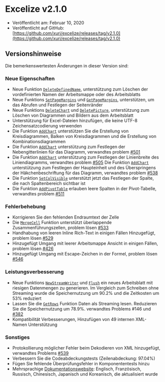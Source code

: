 # Excelize v2.1.0

* Veröffentlicht am: Februar 10, 2020
* Veröffentlicht auf GitHub: [https://github.com/xuri/excelize/releases/tag/v2.1.0](https://github.com/xuri/excelize/releases/tag/v2.1.0)

## Versionshinweise

Die bemerkenswertesten Änderungen in dieser Version sind:

### Neue Eigenschaften

* Neue Funktion [`DeleteDefinedName`](https://pkg.go.dev/github.com/360EntSecGroup-Skylar/excelize/v2@v2.1.0#File.DeleteDefinedName), unterstützung zum Löschen der vordefinierten Namen der Arbeitsmappe oder des Arbeitsblatts
* Neue Funktions [`SetPageMargins`](https://pkg.go.dev/github.com/360EntSecGroup-Skylar/excelize/v2@v2.1.0#File.SetPageMargins) und [`GetPageMargins`](https://pkg.go.dev/github.com/360EntSecGroup-Skylar/excelize/v2@v2.1.0#File.GetPageMargins), unterstützen, um das Abrufen und Festlegen der Seitenränder
* Neue Funktions [`DeleteChart`](https://pkg.go.dev/github.com/360EntSecGroup-Skylar/excelize/v2@v2.1.0#File.DeleteChart) und [`DeletePicture`](https://pkg.go.dev/github.com/360EntSecGroup-Skylar/excelize/v2@v2.1.0#File.DeletePicture), unterstützung zum Löschen von Diagrammen und Bildern aus dem Arbeitsblatt
* Unterstützung für Excel-Dateien hinzufügen, die keine UTF-8 Zeichensatzcodierung verwenden
* Die Funktion [`AddChart`](https://pkg.go.dev/github.com/360EntSecGroup-Skylar/excelize/v2@v2.1.0#File.AddChart) unterstützen Sie die Erstellung von Kreisdiagrammen, Balken von Kreisdiagrammen und die Erstellung von Kombinationsdiagrammen
* Die Funktion [`AddChart`](https://pkg.go.dev/github.com/360EntSecGroup-Skylar/excelize/v2@v2.1.0#File.AddChart) unterstützung zum Festlegen der Nebengitterlinien für das Diagramm, verwandtes problem [#501](https://github.com/xuri/excelize/issues/501)
* Die Funktion [`AddChart`](https://pkg.go.dev/github.com/360EntSecGroup-Skylar/excelize/v2@v2.1.0#File.AddChart) unterstützung zum Festlegen der Linienbreite des Liniendiagramms, verwandtes problem [#505](https://github.com/xuri/excelize/issues/505)
Die Funktion [`AddChart`](https://pkg.go.dev/github.com/360EntSecGroup-Skylar/excelize/v2@v2.1.0#File.AddChart) unterstützung zum Festlegen der Haupteinheit und des Überspringens der Häkchenbeschriftung für das Diagramm, verwandtes problem [#538](https://github.com/xuri/excelize/issues/538)
* Die Funktion [`SetColVisible`](https://pkg.go.dev/github.com/360EntSecGroup-Skylar/excelize/v2@v2.1.0#File.SetColVisible) unterstützt jetzt das Festlegen der Spalte, die nach Spaltenbereich sichtbar ist
* Die Funktion [`AddPivotTable`](https://pkg.go.dev/github.com/360EntSecGroup-Skylar/excelize/v2@v2.1.0#File.AddPivotTable) erlauben leere Spalten in der Pivot-Tabelle, verwandtes problem [#511](https://github.com/xuri/excelize/issues/511)

### Fehlerbehebung

* Korrigieren Sie den fehlenden Endraumtext der Zelle
* Die [`MergeCell`](https://pkg.go.dev/github.com/360EntSecGroup-Skylar/excelize/v2@v2.1.0#File.MergeCell) Funktion unterstützt überlappende Zusammenführungszellen, problem lösen [#533](https://github.com/xuri/excelize/issues/533)
* Handhabung von leeren Inline Rich-Text in einigen Fällen Hinzugefügt, problem lösen [#529](https://github.com/xuri/excelize/issues/529)
* Hinzugefügt Umgang mit leerer Arbeitsmappe Ansicht in einigen Fällen, problem lösen [#426](https://github.com/xuri/excelize/issues/426)
* Hinzugefügt Umgang mit Escape-Zeichen in der Formel, problem lösen [#546](https://github.com/xuri/excelize/issues/546)

### Leistungsverbesserung

* Neue Funktions [`NewStreamWriter`](https://pkg.go.dev/github.com/360EntSecGroup-Skylar/excelize/v2@v2.1.0#File.NewStreamWriter) und [`Flush`](https://pkg.go.dev/github.com/360EntSecGroup-Skylar/excelize/v2@v2.1.0#StreamWriter.Flush) ein neues Arbeitsblatt mit riesigen Datenmengen zu generieren. Im Vergleich zum Schreiben ohne Streaming wurde die Speichernutzung um 90.2% und die Zeitkosten um 53% reduziert
* Lassen Sie die [`GetRows`](https://pkg.go.dev/github.com/360EntSecGroup-Skylar/excelize/v2@v2.1.0#File.GetRows) Funktion Daten als Streaming lesen. Reduzieren Sie die Speichernutzung um 78.9%. verwandtes Problems #146 und [#382](https://github.com/xuri/excelize/issues/382)
* Kompatibilität Verbesserungen, Hinzufügen von 49 internen XML-Namen Unterstützung

### Sonstiges

* Protokollierung möglicher Fehler beim Dekodieren von XML hinzugefügt, verwandtes Problems [#539](https://github.com/xuri/excelize/issues/539)
* Verbessern Sie die Codeabdeckungstests (Zeilenabdeckung: 97.04%)
* Fügen Sie fehlende Überprüfungsfehler in Komponententests hinzu
* Mehrsprachige [Dokumentationswebsite](https://xuri.me/excelize): Englisch, Französisch, Russisch, Chinesisch, Japanisch und Koreanisch, die aktualisiert wurde
